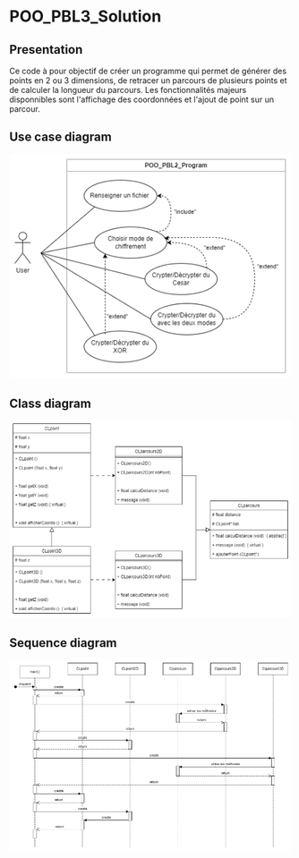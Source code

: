 # POO_PBL3_Solution

## Presentation
Ce code à pour objectif de créer un programme qui permet de générer des points en 2 ou 3 dimensions, de retracer un parcours de plusieurs points et de calculer la longueur du parcours.
Les fonctionnalités majeurs disponnibles sont l'affichage des coordonnées et l'ajout de point sur un parcour.

## Use case diagram
![/chemin/access/image.jpg "Titre de l'image"](https://github.com/FlorentMS/POO_PBL3_Solution/blob/d1b8dd97822f0735fc75ad8aeae1efcc79501f09/POO_PBL2_Use%20Case.drawio%20(1).png)

## Class diagram
![/chemin/access/image.jpg "Titre de l'image"](https://github.com/FlorentMS/POO_PBL3_Solution/blob/d1b8dd97822f0735fc75ad8aeae1efcc79501f09/POO_PBL3_Class_finale.drawio.png)

## Sequence diagram
![/chemin/access/image.jpg "Titre de l'image"](https://github.com/FlorentMS/POO_PBL3_Solution/blob/d1b8dd97822f0735fc75ad8aeae1efcc79501f09/POO_PBL3_Sequence.drawio.png)
